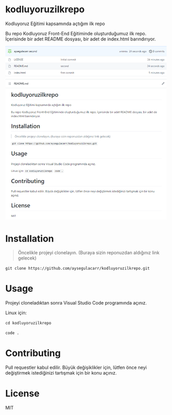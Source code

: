 # kodluyoruzilkrepo
Kodluyoruz Eğitimi kapsamında açtığım ilk repo

Bu repo Kodluyoruz Front-End Eğitiminde oluşturduğumuz ilk repo. İçerisinde bir adet README dosyası, bir adet de index.html barındırıyor.

<img src="deneme.png"/>

# Installation
>Öncelikle projeyi clonelayın. (Buraya sizin reponuzdan aldığınız link gelecek)

   `git clone https://github.com/aysegulacarr/kodluyoruzilkrepo.git`

# Usage

Projeyi cloneladıktan sonra Visual Studio Code programında açınız.

Linux için:

   `cd kodluyoruzilkrepo`
   
   `code .` 

# Contributing
Pull requestler kabul edilir. Büyük değişiklikler için, lütfen önce neyi değiştirmek istediğinizi tartışmak için bir konu açınız.

# License
MIT
